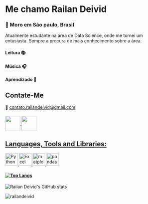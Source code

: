 # Me chamo Railan Deivid
### :round_pushpin: Moro em São paulo, Brasil
Atualmente estudante na área de Data Science, onde me tornei um entusiasta. Sempre a procura de mais conhecimento sobre a área.
#### Leitura :books:
#### Música :headphones:
#### Aprendizado :brain:

## Contate-Me
:email: contato.railandeivid@gmail.com 
#### <a href="https://www.instagram.com/eae_railan/" target="_blank">
  <img align="center" src="https://cdn.icon-icons.com/icons2/1211/PNG/512/1491579602-yumminkysocialmedia36_83067.png" width="48px" height="48px">
<a href="https://www.linkedin.com/in/railandeivid/" target="_blank">
 <img align="center" src="https://i.ibb.co/Kx2GSrT/linkedin.png" width="48px" height="48px">  
 
 
## **Languages, Tools and Libraries:**  
  
 <p align="left">  
<img src="https://cdn.icon-icons.com/icons2/2699/PNG/512/python_vertical_logo_icon_168039.png" alt="Python" width="40" height="40" /> 
<img src="https://cdn.icon-icons.com/icons2/195/PNG/256/Excel_2013_23480.png" alt="Excel" width="40" height="40" />
<img src="https://matplotlib.org/stable/_static/logo2_compressed.svg" alt="matplotlib" width="40" height="40" />
<img src="https://numfocus.org/wp-content/uploads/2016/07/pandas-logo-300.png" alt="pandas" width="40" height="40" />

   
 #### [![Top Langs](https://github-readme-stats.vercel.app/api/top-langs/?username=RailanDeivid&layout=compact)](https://github.com/RailanDeivid/github-readme-stats)
   
![Railan Deivid's GitHub stats](https://github-readme-stats.vercel.app/api?username=RailanDeivid&show_icons=true&theme=dark)
     
   
   
   <p align="left"> <img src="https://komarev.com/ghpvc/?username=railandeivid" alt="railandeivid" /> </p>
